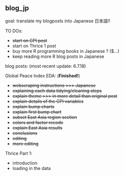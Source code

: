 ## blog_jp
goal: translate my blogposts into Japanese 日本語!!

TO DOs:
- ~~start on GPI post~~
- start on Thrice 1 post
- buy more R programming books in Japanese ? ($...)
- keep reading more R blog posts in Japanese


blog posts: (most recent update: 6.7.18)

Global Peace Index EDA: (**Finished!**)
- ~~webscraping instructions >>> Japanese~~
- ~~explaining each data tidying/cleaning steps~~
- ~~explain theme >>> in more detail than original post~~
- ~~explain details of the GPI variables~~
- ~~explain bump charts~~
- ~~explain first bump chart~~
- ~~subset East Asia region section~~
- ~~colors and factor recode~~
- ~~explain East Asia results~~
- ~~conclusions~~
- ~~editing~~
- ~~more editing~~


Thrice Part 1:
- introduction
- loading in the data
